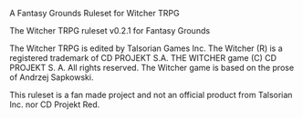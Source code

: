 A Fantasy Grounds Ruleset for Witcher TRPG

The Witcher TRPG ruleset v0.2.1 for Fantasy Grounds

The Witcher TRPG is edited by Talsorian Games Inc.
The Witcher (R) is a registered trademark of CD PROJEKT S.A. THE WITCHER game (C) CD PROJEKT S. A. All rights reserved. 
The Witcher game is based on the prose of Andrzej Sapkowski.

This ruleset is a fan made project and not an official product from Talsorian Inc. nor CD Projekt Red.